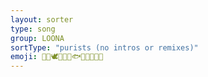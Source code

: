 ```yaml
---
layout: sorter
type: song
group: LOONA
sortType: "purists (no intros or remixes)"
emoji: 🐰🐱🕊🐸🦌🦉🐟🦇🍎🐧🦋🐺
---
```


<script type="text/javascript">
  var namMember = new Array(
    "1/3 – Into the New Heart",
    "1/3 – Love & Evil",
    "1/3 – Sonatine",
    "1/3 – Rain 51db",
    "1/3 – Love & Live",
    "1/3 – Love & Live (Remix)",
    "1/3 – You and Me Together",
    "1/3 – You and Me Together (Remix)",
    "1/3 – Fairy Tale",
    "1/3 – Valentine Girl",
    "OEC – ADD",
    "OEC – ODD",
    "OEC – Girl Front",
    "OEC – Odd Front",
    "OEC – Loonatic",
    "OEC – Uncover",
    "OEC – Loonatic (English)",
    "OEC – Sweet Crazy Love",
    "OEC – Chaotic",
    "OEC – Starlight",
    "yyxy – dal segno",
    "yyxy – love4eva",
    "yyxy – frozen",
    "yyxy – one way",
    "yyxy – rendezvous 18.6y"
  );
</script>